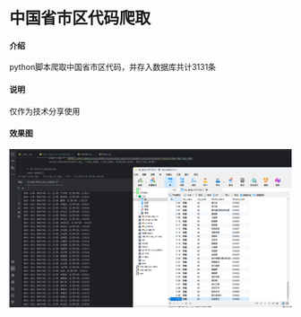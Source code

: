 # 中国省市区代码爬取

#### 介绍
python脚本爬取中国省市区代码，并存入数据库共计3131条
#### 说明
仅作为技术分享使用
#### 效果图
![输入图片说明](%E6%95%88%E6%9E%9C%E5%9B%BE.png)


